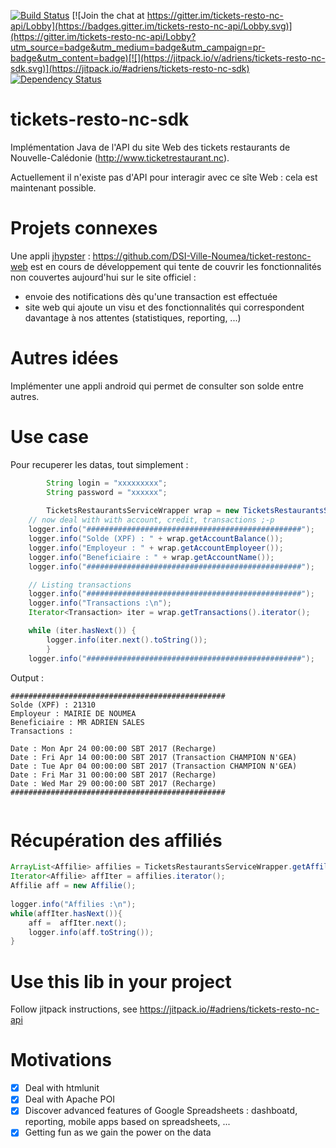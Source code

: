 [![Build Status](https://travis-ci.org/adriens/tickets-resto-nc-sdk.svg?branch=master)](https://travis-ci.org/adriens/tickets-resto-nc-sdk) [![Join the chat at https://gitter.im/tickets-resto-nc-api/Lobby](https://badges.gitter.im/tickets-resto-nc-api/Lobby.svg)](https://gitter.im/tickets-resto-nc-api/Lobby?utm_source=badge&utm_medium=badge&utm_campaign=pr-badge&utm_content=badge)[![](https://jitpack.io/v/adriens/tickets-resto-nc-sdk.svg)](https://jitpack.io/#adriens/tickets-resto-nc-sdk)
[![Dependency Status](https://beta.gemnasium.com/badges/github.com/adriens/tickets-resto-nc-sdk.svg)](https://beta.gemnasium.com/projects/github.com/adriens/tickets-resto-nc-sdk)

# tickets-resto-nc-sdk


Implémentation Java de l'API du site Web des tickets restaurants de
Nouvelle-Calédonie (http://www.ticketrestaurant.nc).

Actuellement il n'existe pas d'API pour interagir avec ce sîte Web : cela
est maintenant possible.

# Projets connexes

Une appli [jhypster](https://jhipster.github.io/) : https://github.com/DSI-Ville-Noumea/ticket-restonc-web
est en cours de développement qui tente de couvrir les fonctionnalités non
couvertes aujourd'hui sur le site officiel :

- envoie des notifications dès qu'une transaction est effectuée
- site web qui ajoute un visu et des fonctionnalités qui correspondent davantage à nos attentes (statistiques, reporting, ...)

# Autres idées

Implémenter une appli android qui permet de consulter son solde entre autres.

# Use case

Pour recuperer les datas, tout simplement :

```java
        String login = "xxxxxxxxx";
        String password = "xxxxxx";
           
        TicketsRestaurantsServiceWrapper wrap = new TicketsRestaurantsServiceWrapper(login, password, ServiceType.BOTH);
	// now deal with with account, credit, transactions ;-p
	logger.info("################################################");
	logger.info("Solde (XPF) : " + wrap.getAccountBalance());
	logger.info("Employeur : " + wrap.getAccountEmployeer());
	logger.info("Beneficiaire : " + wrap.getAccountName());
	logger.info("################################################");

	// Listing transactions
	logger.info("################################################");
	logger.info("Transactions :\n");
	Iterator<Transaction> iter = wrap.getTransactions().iterator();

	while (iter.hasNext()) {
	    logger.info(iter.next().toString());
        }
	logger.info("################################################");
```

Output :

```
################################################
Solde (XPF) : 21310
Employeur : MAIRIE DE NOUMEA
Beneficiaire : MR ADRIEN SALES
Transactions :

Date : Mon Apr 24 00:00:00 SBT 2017 (Recharge)
Date : Fri Apr 14 00:00:00 SBT 2017 (Transaction CHAMPION N'GEA)
Date : Tue Apr 04 00:00:00 SBT 2017 (Transaction CHAMPION N'GEA)
Date : Fri Mar 31 00:00:00 SBT 2017 (Recharge)
Date : Wed Mar 29 00:00:00 SBT 2017 (Recharge)
################################################


```

# Récupération des affiliés

```java
ArrayList<Affilie> affilies = TicketsRestaurantsServiceWrapper.getAffilies();
Iterator<Affilie> affIter = affilies.iterator();
Affilie aff = new Affilie();
            
logger.info("Affilies :\n");
while(affIter.hasNext()){
    aff =  affIter.next();
    logger.info(aff.toString());
}
```
# Use this lib in your project

Follow jitpack instructions, see https://jitpack.io/#adriens/tickets-resto-nc-api

# Motivations

- [x] Deal with htmlunit
- [x] Deal with Apache POI
- [x] Discover advanced features of Google Spreadsheets : dashboatd, reporting, mobile apps based on spreadsheets, ...
- [x] Getting fun as we gain the power on the data
